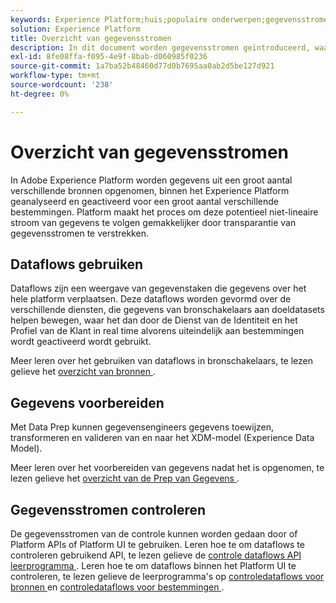 ```yaml
---
keywords: Experience Platform;huis;populaire onderwerpen;gegevensstromen;dataflows;gegevens;controle;controle;monitorgegevens stromen;monitor gegevensstromen;monitor;controle dataflows;controle gegevensstromen;stroom;stroom de dienst van de stroom;
solution: Experience Platform
title: Overzicht van gegevensstromen
description: In dit document worden gegevensstromen geïntroduceerd, waarmee wordt aangegeven hoe deze in Adobe Experience Platform worden gebruikt.
exl-id: 8fe08ffa-f095-4e9f-8bab-d060985f0236
source-git-commit: 1a7ba52b48460d77d0b7695aa0ab2d5be127d921
workflow-type: tm+mt
source-wordcount: '238'
ht-degree: 0%

---
```


# Overzicht van gegevensstromen

In Adobe Experience Platform worden gegevens uit een groot aantal verschillende bronnen opgenomen, binnen het Experience Platform geanalyseerd en geactiveerd voor een groot aantal verschillende bestemmingen. Platform maakt het proces om deze potentieel niet-lineaire stroom van gegevens te volgen gemakkelijker door transparantie van gegevensstromen te verstrekken.

## Dataflows gebruiken

Dataflows zijn een weergave van gegevenstaken die gegevens over het hele platform verplaatsen. Deze dataflows worden gevormd over de verschillende diensten, die gegevens van bronschakelaars aan doeldatasets helpen bewegen, waar het dan door de Dienst van de Identiteit en het Profiel van de Klant in real time alvorens uiteindelijk aan bestemmingen wordt geactiveerd wordt gebruikt.

Meer leren over het gebruiken van dataflows in bronschakelaars, te lezen gelieve het [ overzicht van bronnen ](../sources/home.md).

## Gegevens voorbereiden

Met Data Prep kunnen gegevensengineers gegevens toewijzen, transformeren en valideren van en naar het XDM-model (Experience Data Model).

Meer leren over het voorbereiden van gegevens nadat het is opgenomen, te lezen gelieve het [ overzicht van de Prep van Gegevens ](../data-prep/home.md).

## Gegevensstromen controleren

De gegevensstromen van de controle kunnen worden gedaan door of Platform APIs of Platform UI te gebruiken. Leren hoe te om dataflows te controleren gebruikend API, te lezen gelieve de [ controle dataflows API leerprogramma ](./api/monitor.md). Leren hoe te om dataflows binnen het Platform UI te controleren, te lezen gelieve de leerprogramma&#39;s op [ controledataflows voor bronnen ](./ui/monitor-sources.md) en [ controledataflows voor bestemmingen ](./ui/monitor-destinations.md).
